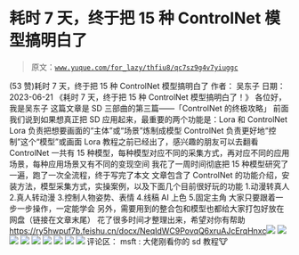 # 耗时 7 天，终于把 15 种 ControlNet 模型搞明白了

> 原文：[`www.yuque.com/for_lazy/thfiu8/qc7sz9g4v7yiuggc`](https://www.yuque.com/for_lazy/thfiu8/qc7sz9g4v7yiuggc)

<ne-h2 id="7b1d10d2" data-lake-id="7b1d10d2"><ne-heading-ext><ne-heading-anchor></ne-heading-anchor><ne-heading-fold></ne-heading-fold></ne-heading-ext><ne-heading-content><ne-text id="u025ae20c">(53 赞)耗时 7 天，终于把 15 种 ControlNet 模型搞明白了</ne-text></ne-heading-content></ne-h2> <ne-p id="u2bc77ab9" data-lake-id="u2bc77ab9"><ne-text id="u533587a4">作者： 吴东子</ne-text></ne-p> <ne-p id="uc55bcfe7" data-lake-id="uc55bcfe7"><ne-text id="u3d7a7fb5">日期：2023-06-21</ne-text></ne-p> <ne-p id="uc1e08940" data-lake-id="uc1e08940"><ne-text id="u72838be9">《耗时 7 天，终于把 15 种 ControlNet 模型搞明白了！》</ne-text></ne-p> <ne-p id="ub18463ee" data-lake-id="ub18463ee"><ne-text id="u456d0b0e">各位好，我是吴东子</ne-text></ne-p> <ne-p id="u6bf9ccfa" data-lake-id="u6bf9ccfa"><ne-text id="u02cf59fa">这篇文章是 SD 三部曲的第三篇——「ControlNet 的终极攻略」</ne-text></ne-p> <ne-p id="u07d52ac1" data-lake-id="u07d52ac1"><ne-text id="u490dbf1b">前面我们说到如果想真正把 SD 应用起来，最重要的两个功能是：Lora 和 ControlNet</ne-text></ne-p> <ne-p id="u89e7f911" data-lake-id="u89e7f911"><ne-text id="u7d183397">Lora 负责把想要画面的“主体”或“场景”炼制成模型</ne-text> <ne-text id="u44039a84">ControlNet 负责更好地“控制”这个“模型”或画面</ne-text></ne-p> <ne-p id="u0d69443c" data-lake-id="u0d69443c"><ne-text id="u7d50cbd4">Lora 教程之前已经出了，感兴趣的朋友可以去翻看</ne-text> <ne-text id="u4b350601">ControlNet 一共有 15 种模型，每种模型对应不同的采集方式，再对应不同的应用场景，每种应用场景又有不同的变现空间</ne-text></ne-p> <ne-p id="ueb78acae" data-lake-id="ueb78acae"><ne-text id="uecf7079a">我花了一周时间彻底把 15 种模型研究了一遍，跑了一次全流程，终于写完了本文</ne-text></ne-p> <ne-p id="u568cd36e" data-lake-id="u568cd36e"><ne-text id="u0a6570a0">文章包含了 ControlNet 的功能介绍，安装方法，模型采集方式，实操案例，以及下面几个目前很好玩的功能</ne-text></ne-p> <ne-p id="u9a4eeb74" data-lake-id="u9a4eeb74"><ne-text id="ua10276f0">1.动漫转真人</ne-text> <ne-text id="uce223fa3">2.真人转动漫</ne-text> <ne-text id="u6eca49ee">3.控制人物姿势、表情</ne-text> <ne-text id="uef654ad5">4.线稿 AI 上色</ne-text> <ne-text id="ud928c83a">5.固定主角</ne-text></ne-p> <ne-p id="u02f1a695" data-lake-id="u02f1a695"><ne-text id="u005d816b">大家只要跟着一步一步操作，一定能学会</ne-text></ne-p> <ne-p id="u8dca8469" data-lake-id="u8dca8469"><ne-text id="ued12872a">另外，需要用到的整合包和模型也都给大家打包好放在网盘（链接在文章末尾）</ne-text></ne-p> <ne-p id="ua7a43e2b" data-lake-id="ua7a43e2b"><ne-text id="u3037d19a">花了很多时间才整理出来，希望对你有帮助</ne-text> [<ne-text id="ue92dfc70">https://ry5hwpuf7b.feishu.cn/docx/NeqIdWC9PovqQ6xruAJcErqHnxc</ne-text>](https://ry5hwpuf7b.feishu.cn/docx/NeqIdWC9PovqQ6xruAJcErqHnxc)<ne-card data-card-name="image" data-card-type="inline" id="KINlE" data-event-boundary="card">![](img/1442f0a28596dd8f117ba3bdd3a50b4c.png)  <ne-p id="ue230984c" data-lake-id="ue230984c"><ne-card data-card-name="image" data-card-type="inline" id="TQlWR" data-event-boundary="card">![](img/08d9f5281c73c8ae2cb1497f9e7d11c2.png)  <ne-p id="uf1645dd8" data-lake-id="uf1645dd8"><ne-card data-card-name="image" data-card-type="inline" id="OZvsn" data-event-boundary="card">![](img/96751654247fb71679bf3fcd63abcb8e.png)  <ne-p id="u70df912e" data-lake-id="u70df912e"><ne-card data-card-name="image" data-card-type="inline" id="V6hqT" data-event-boundary="card">![](img/8bea40acb3efbf795d198b2d6d4d1f3a.png)  <ne-p id="u8f6c00a6" data-lake-id="u8f6c00a6"><ne-card data-card-name="image" data-card-type="inline" id="EICAB" data-event-boundary="card">![](img/95d7d722b4fe60ab4999bbda374e6e09.png)  <ne-p id="u5e656a6b" data-lake-id="u5e656a6b"><ne-card data-card-name="image" data-card-type="inline" id="THXg9" data-event-boundary="card">![](img/f8249ecad6f0c3f73352e5e2986dfad6.png)</ne-card></ne-p> <ne-p id="u84afb7c2" data-lake-id="u84afb7c2"><ne-card data-card-name="image" data-card-type="inline" id="fJ2Z7" data-event-boundary="card">![](img/ddbe3a83871c30f737d5e9714b29feef.png)  <ne-p id="uacd47ad6" data-lake-id="uacd47ad6"><ne-card data-card-name="image" data-card-type="inline" id="Rzoqo" data-event-boundary="card">![](img/28411fc0249449e3e3d3bacb4e9d52a3.png)  <ne-p id="ub4339a30" data-lake-id="ub4339a30"><ne-card data-card-name="image" data-card-type="inline" id="DGD54" data-event-boundary="card">![](img/85667d6ad6f58502d1540721ccb77e87.png)</ne-card></ne-p> <ne-hole id="u67695380" data-lake-id="u67695380"><ne-card data-card-name="hr" data-card-type="block" id="CE3en" data-event-boundary="card"><ne-p id="udd8203de" data-lake-id="udd8203de"><ne-text id="ue87bcb65">评论区：</ne-text></ne-p> <ne-p id="u0c42c3c7" data-lake-id="u0c42c3c7"><ne-text id="u5251ad55">msft : 大佬刚看你的 sd 教程🐮</ne-text></ne-p></ne-card></ne-hole></ne-card></ne-p></ne-card></ne-p></ne-card></ne-p></ne-card></ne-p></ne-card></ne-p></ne-card></ne-p></ne-card></ne-p>